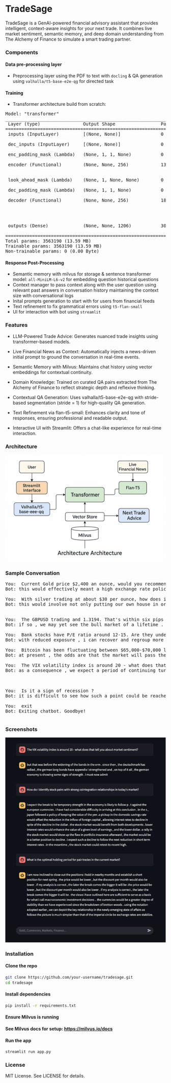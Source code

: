 # TradeSage
TradeSage is a GenAI-powered financial advisory assistant that provides intelligent, context-aware insights for your next trade. It combines live market sentiment, semantic memory, and deep domain understanding from The Alchemy of Finance to simulate a smart trading partner.

### Components
#### Data pre-processing layer
- Preprocessing layer using the PDF to text with `docling` & QA generation using `valhalla/t5-base-e2e-qg` for directed task

#### Training
- Transformer architecture build from scratch:
<pre>
Model: "transformer"
__________________________________________________________________________________________________
 Layer (type)                Output Shape                 Param #   Connected to                  
==================================================================================================
 inputs (InputLayer)         [(None, None)]               0         []                            
                                                                                                  
 dec_inputs (InputLayer)     [(None, None)]               0         []                            
                                                                                                  
 enc_padding_mask (Lambda)   (None, 1, 1, None)           0         ['inputs[0][0]']              
                                                                                                  
 encoder (Functional)        (None, None, 256)            1362944   ['inputs[0][0]',              
                                                                     'enc_padding_mask[0][0]']    
                                                                                                  
 look_ahead_mask (Lambda)    (None, 1, None, None)        0         ['dec_inputs[0][0]']          
                                                                                                  
 dec_padding_mask (Lambda)   (None, 1, 1, None)           0         ['inputs[0][0]']              
                                                                                                  
 decoder (Functional)        (None, None, 256)            1890304   ['dec_inputs[0][0]',          
                                                                     'encoder[0][0]',             
                                                                     'look_ahead_mask[0][0]',     
                                                                     'dec_padding_mask[0][0]']    
                                                                                                  
 outputs (Dense)             (None, None, 1206)           309942    ['decoder[0][0]']             
                                                                                                  
==================================================================================================
Total params: 3563190 (13.59 MB)
Trainable params: 3563190 (13.59 MB)
Non-trainable params: 0 (0.00 Byte)
</pre>

#### Response Post-Processing
- Semantic memory with milvus for storage & sentence transformer model: `all-MiniLM-L6-v2` for embedding question historical questions
- Context manager to pass context along with the user question using relevant past answers in conversation history maintaining the context size with conversational logs
- Inital prompts generation to start with for users from financial feeds
- Text refinement to fix grammatical errors using `t5-flan-small`
- UI for interaction with bot using `streamlit`


### Features
- LLM-Powered Trade Advice: Generates nuanced trade insights using transformer-based models.

- Live Financial News as Context: Automatically injects a news-driven initial prompt to ground the conversation in real-time events.

- Semantic Memory with Milvus: Maintains chat history using vector embeddings for contextual continuity.

- Domain Knowledge: Trained on curated QA pairs extracted from The Alchemy of Finance to reflect strategic depth and reflexive thinking.

- Contextual QA Generation: Uses valhalla/t5-base-e2e-qg with stride-based segmentation (stride = 1) for high-quality QA generation.

- Text Refinement via flan-t5-small: Enhances clarity and tone of responses, ensuring professional and readable output.

- Interactive UI with Streamlit: Offers a chat-like experience for real-time interaction.

### Architecture

<img src="/architecture.png">


### Sample Conversation
<pre>
You:  Current Gold price $2,400 an ounce, would you recommend adding gold to my current portfolio at this price?
Bot: this would effectively meant a high exchange rate policy .

You:  With silver trading at about $30 per ounce, how does it compare to gold as an inflation hedge?
Bot: this would involve not only putting our own house in order but also bringing a new international financial order into existence which is appropriate to the altered circumstances .


You:  The GBPUSD trading and 1.3194. That's within six pips of the high for the day at 1.3200. The high price for the year is also being approached. That level came in at 1.32067 reached on April 3.  Move above that level and a swing area between 1.3221 to 1.3245 would be targeted.
Bot: if so , we may yet see the bull market of a lifetime .

You:  Bank stocks have P/E ratio around 12-15. Are they undervalued under current interest rate environment ? Current intrest rate 7.128%.
Bot: with reduced exposure , i can recover and regroup more easily . i accept the opec agreement as a major event.

You:  Bitcoin has been fluctuating between $65,000-$70,000 lately - is this a good entry point for someone new to crypto?
Bot: at present , the odds are that the market will pass the test , but it would be best not to be exposed while the issus is decided .

You:  The VIX volatility index is around 20 - what does that tell you about market sentiment also the small caps funds have outperformed large cap funds lately.
Bot: as a consequence , we expect a period of continuing turmoil in financial markets , although the focus of attention may shift from the stock market to the currency market and the bond market and , eventually , to the market for precious metals . the ideal of an international currency and an international central bank has few supporters .



You:  Is it a sign of recession ?
Bot: it is difficult to see how such a point could be reached as long as the federal government continues to borrow at the pres ent rate . a negative resolution would involve increasing financial instability , protectionism , a worldwide recessioa , and a flight from financial to liquid assets .

You:  exit
Bot: Exiting chatbot. Goodbye!

</pre>

### Screenshots
<img src="/responses.png">


### Installation

#### Clone the repo
```bash
git clone https://github.com/your-username/tradesage.git
cd tradesage
```

#### Install dependencies
```bash
pip install -r requirements.txt
```

#### Ensure Milvus is running
#### See Milvus docs for setup: https://milvus.io/docs

#### Run the app
```bash
streamlit run app.py
```


### License
MIT License. See LICENSE for details.
